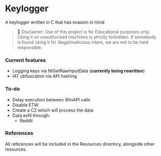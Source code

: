 # Keylogger
A keylogger written in C that has evasion in mind


> 🚫 Disclaimer: Use of this project is for Educational purposes only. Using it on unauthorised machines is strictly forbidden. If somebody is found using it for illegal/malicious intent, we are not to be held responsible.


### Current features
- Logging keys via NtGetRawInputData (**currently being rewritten**)
- IAT obfuscation via API hashing

### To-do

- Delay execution between WinAPI calls
- Disable ETW
- Create a C2 which will process the data
- Data exfil through:
  - Reddit

### References
All references will be included in the Resources directory, alongside other resources.
